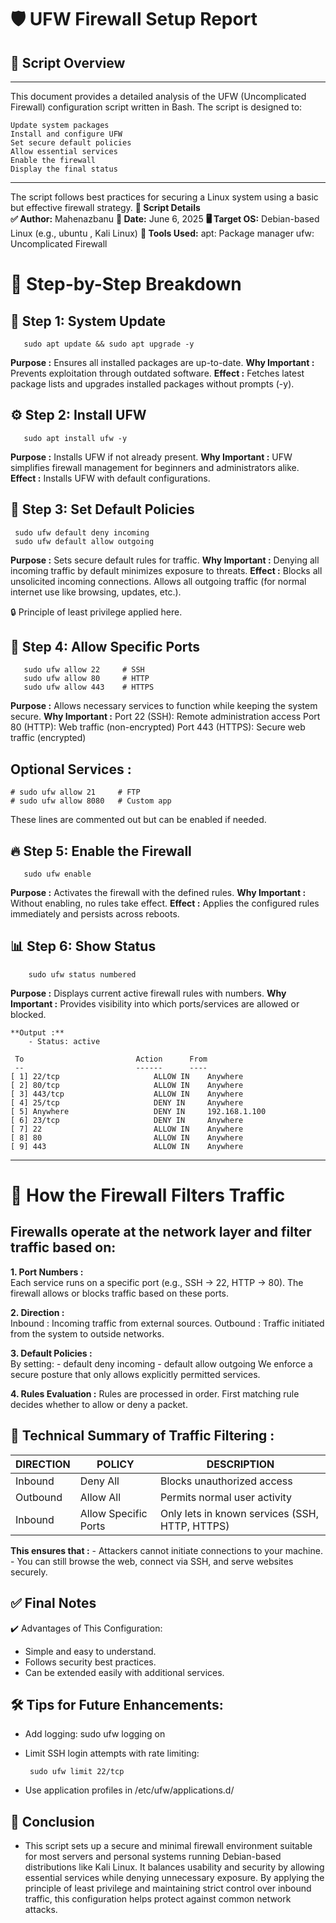 # 🛡️ UFW Firewall Setup Report  
## 📌 Script Overview 

---

This document provides a detailed analysis of the UFW (Uncomplicated Firewall) configuration script written in Bash. The script is designed to: 

    Update system packages
    Install and configure UFW
    Set secure default policies
    Allow essential services
    Enable the firewall
    Display the final status

------     

The script follows best practices for securing a Linux system using a basic but effective firewall strategy. 
**🧾 Script Details**  
**✅ Author:** Mahenazbanu 
**📅 Date:** June 6, 2025 
**🖥️ Target OS:** Debian-based Linux (e.g., ubuntu , Kali Linux) 
**🔧 Tools Used:** 
    apt: Package manager
    ufw: Uncomplicated Firewall
     

# 🧰 Step-by-Step Breakdown  
## 🔁 Step 1: System Update 

       sudo apt update && sudo apt upgrade -y
 
   **Purpose :** Ensures all installed packages are up-to-date.
   **Why Important :** Prevents exploitation through outdated software.
   **Effect :** Fetches latest package lists and upgrades installed packages without prompts (-y).
     

## ⚙️ Step 2: Install UFW 

       sudo apt install ufw -y
 
   **Purpose :** Installs UFW if not already present.
   **Why Important :** UFW simplifies firewall management for beginners and administrators alike.
   **Effect :** Installs UFW with default configurations.
     

## 🛑 Step 3: Set Default Policies 

     sudo ufw default deny incoming
     sudo ufw default allow outgoing
 
  **Purpose :** Sets secure default rules for traffic.
  **Why Important :** Denying all incoming traffic by default minimizes exposure to threats.
  **Effect :**  Blocks all unsolicited incoming connections. Allows all outgoing traffic (for normal internet use like browsing, updates, etc.).
        
🔒 Principle of least privilege applied here. 
     

## 🚪 Step 4: Allow Specific Ports 

       sudo ufw allow 22     # SSH
       sudo ufw allow 80     # HTTP
       sudo ufw allow 443    # HTTPS
 
   **Purpose :** Allows necessary services to function while keeping the system secure.
   **Why Important :**
        Port 22 (SSH): Remote administration access
        Port 80 (HTTP): Web traffic (non-encrypted)
        Port 443 (HTTPS): Secure web traffic (encrypted)
         
           
##  Optional Services :
   
    # sudo ufw allow 21     # FTP
    # sudo ufw allow 8080   # Custom app
     
These lines are commented out but can be enabled if needed.
     

## 🔥 Step 5: Enable the Firewall 

       sudo ufw enable
 
   **Purpose :** Activates the firewall with the defined rules.
   **Why Important :** Without enabling, no rules take effect.
   **Effect :** Applies the configured rules immediately and persists across reboots.
     

## 📊 Step 6: Show Status 

        sudo ufw status numbered
 
   **Purpose :** Displays current active firewall rules with numbers.
   **Why Important :** Provides visibility into which ports/services are allowed or blocked.

    **Output :**
        - Status: active

     To                         Action      From
     --                         ------      ----
    [ 1] 22/tcp                     ALLOW IN    Anywhere                  
    [ 2] 80/tcp                     ALLOW IN    Anywhere                  
    [ 3] 443/tcp                    ALLOW IN    Anywhere                  
    [ 4] 25/tcp                     DENY IN     Anywhere                  
    [ 5] Anywhere                   DENY IN     192.168.1.100             
    [ 6] 23/tcp                     DENY IN     Anywhere                  
    [ 7] 22                         ALLOW IN    Anywhere                  
    [ 8] 80                         ALLOW IN    Anywhere                  
    [ 9] 443                        ALLOW IN    Anywhere                  

---

# 🧠 How the Firewall Filters Traffic  

## Firewalls operate at the network layer  and filter traffic based on: 
**1. Port Numbers :**  
    Each service runs on a specific port (e.g., SSH → 22, HTTP → 80).
    The firewall allows or blocks traffic based on these ports.
     

**2. Direction :**  
    Inbound : Incoming traffic from external sources.
    Outbound : Traffic initiated from the system to outside networks.
     

**3. Default Policies :**  
      By setting:
       - default deny incoming
       - default allow outgoing
 We enforce a secure posture that only allows explicitly permitted services.
     

**4. Rules Evaluation :** 
    Rules are processed in order.
    First matching rule decides whether to allow or deny a packet.
     

## 🧩 Technical Summary of Traffic Filtering  :
|DIRECTION | POLICY | DESCRIPTION |
|----------|--------|-------------|
|Inbound | Deny All | Blocks unauthorized access|
|Outbound | Allow All | Permits normal user activity|
|Inbound | Allow Specific Ports | Only lets in known services (SSH, HTTP, HTTPS)|
 
 

**This ensures that :** 
    - Attackers cannot initiate connections to your machine.
    - You can still browse the web, connect via SSH, and serve websites securely.
     

## ✅ Final Notes 
✔️ Advantages of This Configuration: 
-    Simple and easy to understand.
-    Follows security best practices.
-    Can be extended easily with additional services.
     

## 🛠️ Tips for Future Enhancements: 
   -  Add logging: sudo ufw logging on
   -  Limit SSH login attempts with rate limiting:  
                   
 
           sudo ufw limit 22/tcp

 - Use application profiles in /etc/ufw/applications.d/
     

## 📄 Conclusion  

- This script sets up a secure and minimal firewall environment suitable for most servers and personal systems running Debian-based distributions like Kali Linux. It balances usability and security by allowing essential services while denying unnecessary exposure. By applying the principle of least privilege and maintaining strict control over inbound traffic, this configuration helps protect against common network attacks. 
